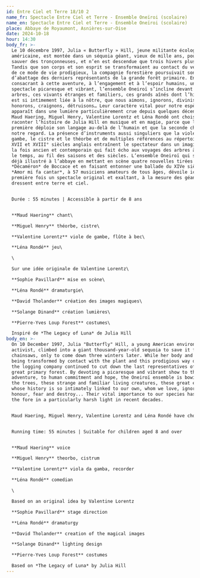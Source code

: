 ```yaml
---
id: Entre Ciel et Terre 18/10 2
name_fr: Spectacle Entre Ciel et Terre - Ensemble Oneïroi (scolaire)
name_en: Spectacle Entre Ciel et Terre - Ensemble Oneïroi (scolaire)
place: Abbaye de Royaumont, Asnières-sur-Oise
date: 2024-10-18
hour: 14:30
body_fr: >-
  Le 10 décembre 1997, Julia « Butterfly » Hill, jeune militante écologiste
  américaine, est montée dans un séquoia géant, vieux de mille ans, pour le
  sauver des tronçonneuses, et n’en est descendue que trois hivers plus tard.
  Tandis que son corps et son esprit se transformaient au contact du végétal et
  de ce mode de vie prodigieux, la compagnie forestière poursuivait son œuvre
  d’abattage des derniers représentants de la grande forêt primaire. En
  consacrant à cette aventure, à l’engagement et à l’espoir humains, un
  spectacle picaresque et vibrant, l’ensemble Oneiroï s’incline devant les
  arbres, ces vivants étranges et familiers, ces grands aînés dont l’histoire
  est si intimement liée à la nôtre, que nous aimons, ignorons, divinisons,
  honorons, craignons, détruisons… Leur caractère vital pour notre espèce
  apparaît dans une lumière particulièrement crue depuis quelques décennies.
  Maud Haering, Miguel Henry, Valentine Lorentz et Léna Rondé ont choisi de
  raconter l’histoire de Julia Hill en musique et en magie, parce que la
  première déploie son langage au-delà de l’humain et que la seconde change
  notre regard. La présence d’instruments aussi singuliers que la viole de
  gambe, le cistre et le théorbe et de multiples références au répertoire des
  XVII et XVIII° siècles anglais entraînent le spectateur dans un imaginaire à
  la fois ancien et contemporain qui fait écho aux voyages des arbres à travers
  le temps, au fil des saisons et des siècles. L’ensemble Oneiroï qui s’était
  déjà illustré à l’abbaye en mettant en scène quatre nouvelles tirées du
  *Décaméron* de Boccace et en faisant entonner une ballade du XIVe siècle,
  *Amor mi fa cantar*, à 57 musiciens amateurs de tous âges, dévoile ici pour la
  première fois un spectacle original et exaltant, à la mesure des géants qui se
  dressent entre terre et ciel.


  Durée : 55 minutes | Accessible à partir de 8 ans


  **Maud Haering** chant\

  **Miguel Henry** théorbe, cistre\

  **Valentine Lorentz** viole de gambe, flûte à bec\

  **Léna Rondé** jeu\

  \

  Sur une idée originale de Valentine Lorentz\

  **Sophie Pavillard** mise en scène\

  **Léna Rondé** dramaturgie\

  **David Tholander** création des images magiques\

  **Solange Dinand** création lumières\

  **Pierre-Yves Loup Forest** costumes\

  Inspiré de *The Legacy of Luna* de Julia Hill
body_en: >-
  On 10 December 1997, Julia "Butterfly" Hill, a young American environmental
  activist, climbed into a giant thousand-year-old sequoia to save it from the
  chainsaws, only to come down three winters later. While her body and mind were
  being transformed by contact with the plant and this prodigious way of life,
  the logging company continued to cut down the last representatives of the
  great primary forest. By devoting a picaresque and vibrant show to this
  adventure, to human commitment and hope, the Oneiroï ensemble is bowing before
  the trees, these strange and familiar living creatures, these great elders
  whose history is so intimately linked to our own, whom we love, ignore, deify,
  honour, fear and destroy... Their vital importance to our species has come to
  the fore in a particularly harsh light in recent decades. 


  Maud Haering, Miguel Henry, Valentine Lorentz and Léna Rondé have chosen to tell the story of Julia Hill through music and magic, because the former unfolds its language beyond the human and the latter changes the way we look at things. The presence of instruments as unusual as the viola da gamba, the cistrum and the theorbo, and the many references to the repertoire of the 17th and 18th centuries in England, take the audience into an imaginary world that is both ancient and contemporary, echoing the journeys of trees through time, over the seasons and the centuries. The Oneiroï ensemble, which has already made a name for itself at the abbey by staging four short stories taken from Boccaccio's Decameron and by getting 57 amateur musicians of all ages to sing a 14th-century ballad, Amor mi fa cantar, here unveils for the first time an original and exhilarating show, on a par with the giants that stand between earth and sky.


  Running time: 55 minutes | Suitable for children aged 8 and over


  **Maud Haering** voice

  **Miguel Henry** theorbo, cistrum

  **Valentine Lorentz** viola da gamba, recorder

  **Léna Rondé** comedian

  \

  Based on an original idea by Valentine Lorentz

  **Sophie Pavillard** stage direction

  **Léna Rondé** dramaturgy

  **David Tholander** creation of the magical images

  **Solange Dinand** lighting design

  **Pierre-Yves Loup Forest** costumes

  Based on *The Legacy of Luna* by Julia Hill
---
```

